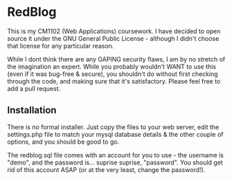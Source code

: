 RedBlog
===============
This is my CM1102 (Web Applications) coursework. I have decided to open source it under the GNU General Public License - although I didn't choose that license for any particular reason.

While I dont think there are any GAPING security flaws, I am by no stretch of the imagination an expert. While you probably wouldn't WANT to use this (even if it was bug-free & secure), you shouldn't do without first checking through the code, and making sure that it's satisfactory. Please feel free to add a pull request.

Installation
---------------
There is no formal installer. Just copy the files to your web server, edit the settings.php file to match your mysql database details & the other couple of options, and you should be good to go.

The redblog.sql file comes with an account for you to use - the username is "demo", and the password is... suprise suprise, "password". You should get rid of this account ASAP (or at the very least, change the password!).
